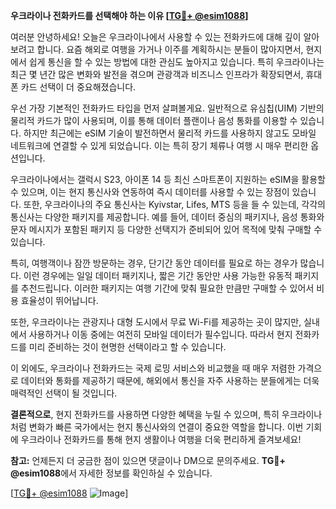 **우크라이나 전화카드를 선택해야 하는 이유 [[TG💪+ @esim1088](https://t.me/s/esim1088)]**

여러분 안녕하세요! 오늘은 우크라이나에서 사용할 수 있는 전화카드에 대해 깊이 알아보려고 합니다. 요즘 해외로 여행을 가거나 이주를 계획하시는 분들이 많아지면서, 현지에서 쉽게 통신을 할 수 있는 방법에 대한 관심도 높아지고 있습니다. 특히 우크라이나는 최근 몇 년간 많은 변화와 발전을 겪으며 관광객과 비즈니스 인프라가 확장되면서, 휴대폰 카드 선택이 더 중요해졌습니다.

우선 가장 기본적인 전화카드 타입을 먼저 살펴볼게요. 일반적으로 유심칩(UIM) 기반의 물리적 카드가 많이 사용되며, 이를 통해 데이터 플랜이나 음성 통화를 이용할 수 있습니다. 하지만 최근에는 eSIM 기술이 발전하면서 물리적 카드를 사용하지 않고도 모바일 네트워크에 연결할 수 있게 되었습니다. 이는 특히 장기 체류나 여행 시 매우 편리한 옵션입니다.

우크라이나에서는 갤럭시 S23, 아이폰 14 등 최신 스마트폰이 지원하는 eSIM을 활용할 수 있으며, 이는 현지 통신사와 연동하여 즉시 데이터를 사용할 수 있는 장점이 있습니다. 또한, 우크라이나의 주요 통신사는 Kyivstar, Lifes, MTS 등을 들 수 있는데, 각각의 통신사는 다양한 패키지를 제공합니다. 예를 들어, 데이터 중심의 패키지나, 음성 통화와 문자 메시지가 포함된 패키지 등 다양한 선택지가 준비되어 있어 목적에 맞춰 구매할 수 있습니다.

특히, 여행객이나 잠깐 방문하는 경우, 단기간 동안 데이터를 필요로 하는 경우가 많습니다. 이런 경우에는 일일 데이터 패키지나, 짧은 기간 동안만 사용 가능한 유동적 패키지를 추천드립니다. 이러한 패키지는 여행 기간에 맞춰 필요한 만큼만 구매할 수 있어서 비용 효율성이 뛰어납니다.

또한, 우크라이나는 관광지나 대형 도시에서 무료 Wi-Fi를 제공하는 곳이 많지만, 실내에서 사용하거나 이동 중에는 여전히 모바일 데이터가 필수입니다. 따라서 현지 전화카드를 미리 준비하는 것이 현명한 선택이라고 할 수 있습니다.

이 외에도, 우크라이나 전화카드는 국제 로밍 서비스와 비교했을 때 매우 저렴한 가격으로 데이터와 통화를 제공하기 때문에, 해외에서 통신을 자주 사용하는 분들에게는 더욱 매력적인 선택이 될 것입니다.

**결론적으로**, 현지 전화카드를 사용하면 다양한 혜택을 누릴 수 있으며, 특히 우크라이나처럼 변화가 빠른 국가에서는 현지 통신사와의 연결이 중요한 역할을 합니다. 이번 기회에 우크라이나 전화카드를 통해 현지 생활이나 여행을 더욱 편리하게 즐겨보세요!

**참고:** 언제든지 더 궁금한 점이 있으면 댓글이나 DM으로 문의주세요. **TG💪+ @esim1088**에서 자세한 정보를 확인하실 수 있습니다.

[[TG💪+ @esim1088](https://t.me/s/esim1088) ![Image](https://i.postimg.cc/Y0z9fWf4/image.png)]